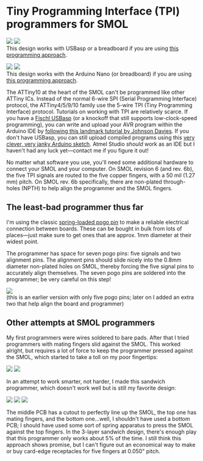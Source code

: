 # Tiny Programming Interface (TPI) programmers for SMOL

![](img/revs/r6c_p2_t.png) ![](img/revs/r6c_p2_b.png)<br>
This design works with USBasp or a breadboard if you are using [this programming approach](http://www.technoblogy.com/show?1YQY).

![](img/revs/r6c_p_t.png) ![](img/revs/r6c_p_b.png)<br>
This design works with the Arduino Nano (or breadboard) if you are using [this programming approach](http://junkplusarduino.blogspot.com/p/attiny10-resources.html).

The ATTiny10 at the heart of the SMOL can't be programmed like other ATTiny ICs. Instead of the normal 6-wire SPI (Serial Programming Interface) protocol, the ATTiny4/5/9/10 family use the 5-wire TPI (Tiny Programming Interface) protocol. Tutorials on working with TPI are relatively scarce. If you have a [Fischl USBasp](https://www.fischl.de/usbasp/) (or a knockoff that still supports low-clock-speed programming), you can write and upload your AVR program within the Arduino IDE by [following this landmark tutorial by Johnson Davies](http://www.technoblogy.com/show?1YQY). If you don't have USBasp, you can still upload compiled programs using this [very clever, very janky Arduino sketch](http://junkplusarduino.blogspot.com/p/attiny10-resources.html). Atmel Studio *should* work as an IDE but I haven't had any luck yet—contact me if you figure it out!

No matter what software you use, you'll need some additional hardware to connect your SMOL and your computer. On SMOL revision 6 (and rev. 6b), the five TPI signals are routed to the five copper fingers, with a 50 mil (1.27 mm) pitch. On SMOL rev. 6b specifically, there are non-plated through-holes (NPTH) to help align the programmer and the SMOL fingers.

## The least-bad programmer thus far

I'm using the classic [spring-loaded pogo pin](https://www.adafruit.com/product/2430) to make a reliable electrical connection between boards. These can be bought in bulk from lots of places—just make sure to get ones that are approx. 1mm diameter at their widest point.

The programmer has space for seven pogo pins: five signals and two alignment pins. The alignment pins should slide nicely into the 0.8mm diameter non-plated holes on SMOL, thereby forcing the five signal pins to accurately align themselves. The seven pogo pins are soldered into the programmer; be very careful on this step!

![](img/pogopins.jpg)<br>
(this is an earlier version with only five pogo pins; later on I added an extra two that help align the board and programmer)

## Other attempts at SMOL programmers

My first programmers were wires soldered to bare pads. After that I tried programmers with mating fingers slid against the SMOL. This worked alright, but requires a lot of force to keep the programmer pressed against the SMOL, which started to take a toll on my poor fingertips:

![](img/revs/r6_p_b.png) ![](img/revs/r6_p_t.png)

In an attempt to work smarter, not harder, I made this sandwich programmer, which doesn't work well but is still my favorite design:

![](img/sandwich.jpg) ![](img/revs/r6b_p_t.png) ![](img/revs/r6b_p_b.png)

The middle PCB has a cutout to perfectly line up the SMOL, the top one has mating fingers, and the bottom one...well, I shouldn't have used a bottom PCB; I should have used some sort of spring apparatus to press the SMOL against the top fingers. In the 3-layer sandwich design, there's enough play that this programmer only works about 5% of the time. I still think this approach shows promise, but I can't figure out an economical way to make or buy card-edge receptacles for five fingers at 0.050" pitch.
